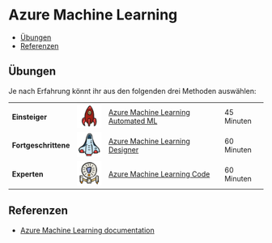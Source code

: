 # Azure Machine Learning

- [Übungen](#übungen)
- [Referenzen](#referenzen)

## Übungen

Je nach Erfahrung könnt ihr aus den folgenden drei Methoden auswählen:

|                      |                                                 |                                                            |            |
| -------------------- | ----------------------------------------------- | ---------------------------------------------------------- | ---------- |
| **Einsteiger**       | ![Einsteiger](../images/beginner.png)           | [Azure Machine Learning Automated ML](./auto_ml/README.md) | 45 Minuten |
| **Fortgeschrittene** | ![Fortgeschrittene](../images/intermediate.png) | [Azure Machine Learning Designer](./designer/README.md)    | 60 Minuten |
| **Experten**         | ![Experten](../images/expert.png)               | [Azure Machine Learning Code](./code/README.md)            | 60 Minuten |

## Referenzen

* [Azure Machine Learning documentation](https://docs.microsoft.com/en-us/azure/machine-learning/)
